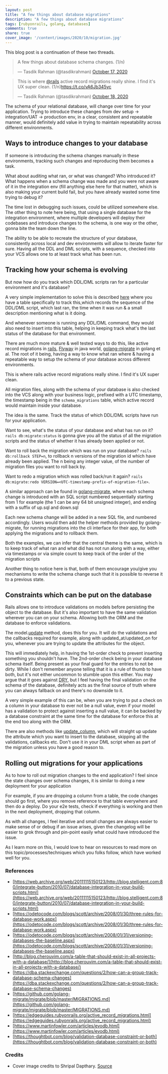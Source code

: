 ```yaml
---
layout: post
title: "A few things about database migrations"
description: "A few things about database migrations"
tags: [rubyonrails, golang, databases]
comments: true
share: true
cover_image: '/content/images/2020/10/migration.jpg'
---
```


This blog post is a continuation of these two threads.

<blockquote class="twitter-tweet"><p lang="en" dir="ltr">A few things about database schema changes. (1/n)</p>&mdash; Tasdik Rahman (@tasdikrahman) <a href="https://twitter.com/tasdikrahman/status/1317490663613624320?ref_src=twsrc%5Etfw">October 17, 2020</a></blockquote> <script async src="https://platform.twitter.com/widgets.js" charset="utf-8"></script>

<blockquote class="twitter-tweet"><p lang="en" dir="ltr">This is where <a href="https://twitter.com/rails?ref_src=twsrc%5Etfw">@rails</a> active record migrations really shine. I find it&#39;s UX super clean. (1/n)<a href="https://t.co/vA6Jb345yc">https://t.co/vA6Jb345yc</a></p>&mdash; Tasdik Rahman (@tasdikrahman) <a href="https://twitter.com/tasdikrahman/status/1317695102924451840?ref_src=twsrc%5Etfw">October 18, 2020</a></blockquote> <script async src="https://platform.twitter.com/widgets.js" charset="utf-8"></script>

The schema of your relational database, will change over time for your application. Trying to introduce these changes from dev setup -> integration/UAT -> production env, in a clear, consistent and repeatable manner, would definitely add value in trying to maintain repeatability across different environments.

## Ways to introduce changes to your database

If someone is introducing the schema changes manually in these environments, tracking such changes and reproducing them becomes a task.

What about auditing what ran, or what was changed? Who introduced it? What happens when a schema change was made and you were not aware of it in the integration env (fill anything else here for that matter), which is also making your current build fail, but you have already wasted some time trying to debug it?

The time lost in debugging such issues, could be utilized somewhere else. The other thing to note here being, that using a single database for the integration environment, where multiple developers will deploy their codebases and introduce changes to the schema, is one way or the other, gonna bite the team down the line.

The ability to be able to recreate the structure of your database, consistently across local and dev environments will allow to iterate faster for sure. Having all the DDL and DML scripts, with a sequence, checked into your VCS allows one to at least track what has been run.

## Tracking how your schema is evolving

But now how do you track which DDL/DML scripts ran for a particular environment and it's database?

A very simple implementation to solve this is described [here](http://blog.cherouvim.com/a-table-that-should-exist-in-all-projects-with-a-database/) where you have a table specifically to track this,which records the sequence of the DDL/DML script, which last ran, the time when it was run & a small description mentioning what is it doing.

And whenever someone is running any DDL/DML command, they would also need to insert into this table, helping in keeping track what's the last status of the database for that environment.

There are much more mature & well tested ways to do this, like active record migrations in [rails](https://rails.org), [Flyway](https://flywaydb.org/) in java world, [golang-migrate](https://github.com/golang-migrate/migrate/) in golang et al. The root of it being, having a way to know what ran where & having a repeatable way to setup the schema of your database across different environments.

This is where rails active record migrations really shine. I find it's UX super clean.

All migration files, along with the schema of your database is also checked into the VCS along with your business logic, prefixed with a UTC timestamp, the timestamp being in the `schema_migrations` table, which active record would maintain inside your database.

The idea is the same. Track the status of which DDL/DML scripts have run for your application.

Want to see, what's the status of your database and what has run on it? `rails db:migrate:status` is gonna give you all the status of all the migration scripts and the status of whether it has already been applied or not.

Want to roll back the migration which was run on your database? `rails db:rollback STEP=n`, to rollback n versions of the migration id which have already been applied. The n being any integer value, of the number of migration files you want to roll back by.

Want to redo a migration which was rolled back/run it again? `rails db:migrate:redo VERSION=<UTC-timestamp-prefix-of-migration-file>`.

A similar approach can be found in [golang-migrate](https://github.com/golang-migrate/migrate), where each schema change is introduced with an SQL script numbered sequentially starting from 1 for example (the 1 can be any 64 bit unsigned integer), and ending with a suffix of up.sql and down.sql

Each new schema change will be added in a new SQL file, and numbered accordingly. Users would then add the helper methods provided by golang-migrate, for running migrations into the cli interface for their app, for both applying the migrations and to rollback them.

Both the examples, we can infer that the central theme is the same, which is to keep track of what ran and what did has not run along with a way, either via timestamps or via simple count to keep track of the order of the migration scripts

Another thing to notice here is that, both of them encourage you/give you mechanisms to write the schema change such that it is possible to reverse it to a previous state.

## Constraints which can be put on the database

Rails allows one to introduce validations on models before persisting the object to the database. But it's also important to have the same validation wherever you can on your schema. Allowing both the ORM and the database to enforce validations.

The model.[update](https://apidock.com/rails/ActiveRecord/Persistence/update) method, does this for you. It will do the validations and the callbacks required for example, along with updated_at/updated_on for you, whenever you are trying to update the attributes for the object.

This will immediately help, in having the 1st-order check to prevent inserting something you shouldn't have. The 2nd-order check being in your database schema itself. Being present as your final guard for the entries to not be dirty. While I don't remember anyone telling that it is a rule of thumb to have both, but it's not either uncommon to stumble upon this either. You may argue that it goes against [DRY](https://en.wikipedia.org/wiki/Don%27t_repeat_yourself), but I feel having the final validation on the schema of the database, definitely acts as the final source of truth where you can always fallback on and there's no downside to it.

A very simple example of this can be, when you are trying to put a check on a column in your database to ever not be a null value, even if your model has a validation to protect against inserting a null value, it can be backed by a database constraint at the same time for the database for enforce this at the end too along with the ORM.

There are also methods like [update_column](https://apidock.com/rails/ActiveRecord/Persistence/update_column), which will straight up update the attribute which you want to insert to the database, skipping all the validations, callbacks etc. Don't use it in your DML script when as part of the migration unless you have a good reason to.

## Rolling out migrations for your applications

As to how to roll out migration changes to the end application? I feel since the state changes over schema changes, it is similar to doing a new deployment for your application

For example, if you are dropping a column from a table, the code changes should go first, where you remove reference to that table everywhere and then do a deploy. Do your e2e tests, check if everything is working and then in the next deployment, dropping that column.

As with all changes, I feel iterative and small changes are always easier to make sense of or debug if an issue arises, given the changelog will be easier to grok through and pin-point easily what could have introduced the issue.

As I learn more on this, I would love to hear on resources to read more on this topic/processes/techniques which you folks follow, which have worked well for you.

### References

- [https://web.archive.org/web/20111115150123/http://blog.stelligent.com:80/integrate-button/2010/07/database-integration-in-your-build-scripts.html](https://web.archive.org/web/20111115150123/http://blog.stelligent.com:80/integrate-button/2010/07/database-integration-in-your-build-scripts.html)
- [https://odetocode.com/blogs/scott/archive/2008/01/30/three-rules-for-database-work.aspx](https://odetocode.com/blogs/scott/archive/2008/01/30/three-rules-for-database-work.aspx)
- [https://odetocode.com/blogs/scott/archive/2008/01/31/versioning-databases-the-baseline.aspx](https://odetocode.com/blogs/scott/archive/2008/01/31/versioning-databases-the-baseline.aspx)
- [http://blog.cherouvim.com/a-table-that-should-exist-in-all-projects-with-a-database/](http://blog.cherouvim.com/a-table-that-should-exist-in-all-projects-with-a-database/)
- [https://dba.stackexchange.com/questions/2/how-can-a-group-track-database-schema-changes](https://dba.stackexchange.com/questions/2/how-can-a-group-track-database-schema-changes)
- [https://github.com/golang-migrate/migrate/blob/master/MIGRATIONS.md](https://github.com/golang-migrate/migrate/blob/master/MIGRATIONS.md)
- [https://edgeguides.rubyonrails.org/active_record_migrations.html](https://edgeguides.rubyonrails.org/active_record_migrations.html)
- [https://www.martinfowler.com/articles/evodb.html](https://www.martinfowler.com/articles/evodb.html)
- [https://thoughtbot.com/blog/validation-database-constraint-or-both](https://thoughtbot.com/blog/validation-database-constraint-or-both)

### Credits

- Cover image credits to Shripal Dapthary. [Source](https://unsplash.com/photos/3BbEYiIV7bo)
